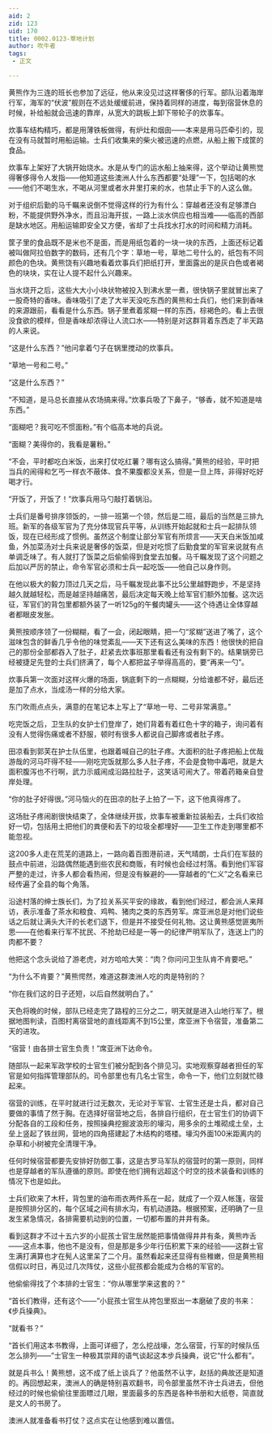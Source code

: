 ```yaml
---
aid: 2
zid: 123
uid: 170
title: 0002.0123-草地计划
author: 吹牛者
tags: 
 - 正文

---
```




  黄熊作为三连的班长也参加了远征，他从来没见过这样奢侈的行军。部队沿着海岸行军，海军的“伏波”舰则在不远处缓缓前进，保持着同样的进度，每到宿营休息的时候，补给船就会迅速的靠岸，从宽大的跳板上卸下带轮子的炊事车。

  炊事车结构精巧，都是用薄铁板做得，有炉灶和烟囱——本来是用马匹牵引的，现在没有马就暂时用船运输。士兵们收集来的柴火被迅速的点燃，从船上搬下成筐的食品。

  炊事车上架好了大锅开始烧水。水是从专门的运水船上抽来得，这个举动让黄熊觉得奢侈得令人发指——他知道这些澳洲人什么东西都要“处理”一下，包括喝的水——他们不喝生水，不喝从河里或者水井里打来的水，也禁止手下的人这么做。

  对于组织后勤的马千瞩来说倒不觉得这样的行为有什么：穿越者还没有足够漂白粉，不能提供野外净水，而且沿海开拔，一路上淡水供应也相当难——临高的西部是缺水地区。用船运输即安全又方便，省却了士兵找水打水的时间和精力消耗。

  筐子里的食品既不是米也不是面，而是用纸包着的一块一块的东西，上面还标记着被叫做阿拉伯数字的数码，还有几个字：草地一号，草地二号什么的，纸包有不同颜色的色块。黄熊饶有兴趣地看着炊事兵们把纸打开，里面露出的是灰白色或者褐色的块块，实在让人提不起什么兴趣来。

  当水烧开之后，这些大大小小块状物被投入到沸水里一煮，很快锅子里就冒出来了一股奇特的香味。香味吸引了走了大半天没吃东西的黄熊和士兵们，他们来到香味的来源跟前，看看是什么东西。锅子里煮着浆糊一样的东西，棕褐色的。看上去很没食欲的模样，但是香味却浓得让人流口水——特别是对这群背着东西走了半天路的人来说。

  “这是什么东西？”他问拿着勺子在锅里搅动的炊事兵。

  “草地一号和二号。”

  “这是什么东西？”

  “不知道，是马总长直接从农场搞来得。”炊事兵吸了下鼻子，“够香，就不知道是啥东西。”

  “面糊吧？我可吃不惯面粉。”有个临高本地的兵说。

  “面糊？美得你的，我看是薯粉。”

  “不会，平时都吃白米饭，出来打仗吃红薯？哪有这么搞得。”黄熊的经验，平时把当兵的闹得和乞丐一样衣不蔽体、食不果腹都没关系，但是一旦上阵，非得好吃好喝才行。

  “开饭了，开饭了！”炊事兵用马勺敲打着锅沿。

  士兵们是番号排序领饭的，一排一班第一个领，然后是二班，最后的当然是三排九班。新军的各级军官为了充分体现官兵平等，从训练开始起就和士兵一起排队领饭，现在已经形成了惯例。虽然这个制度让部分军官有所烦言——天天白米饭加咸鱼，外加菜汤对士兵来说是奢侈的饭菜，但是对吃惯了后勤食堂的军官来说就有点单调乏味了。有人就打了饭菜之后偷偷得到食堂去加餐。马千瞩发现了这个问题之后加以严厉的禁止，命令军官必须和士兵一起吃饭——他自己以身作则。

  在他以极大的毅力顶过几天之后，马千瞩发现此事不比5公里越野跑步，不是坚持越久就越轻松，而是越坚持越痛苦，最后决定每天晚上给军官们额外加餐。这次远征，军官们的背包里都额外装了一听125g的午餐肉罐头——这个待遇让全体穿越者都眼皮发胀。

  黄熊按顺序领了一份糊糊，看了一会，闭起眼睛，把一勺“浆糊”送进了嘴了，这个滋味包含的鲜香几乎令他的味觉紊乱——天下还有这么美味的东西！他很快的把自己的那份全部都吞入了肚子，赶紧去炊事班那里看看还有没有剩下的。结果锅旁已经被捷足先登的士兵们挤满了，每个人都把盆子举得高高的，要“再来一勺”。

  炊事兵第一次面对这样火爆的场面，锅底剩下的一点糊糊，分给谁都不好，最后还是加了点水，当成汤一样的分给大家。

  东门吹雨点点头，满意的在笔记本上写上了“草地一号、二号非常满意。”

  吃完饭之后，卫生队的女护士们登岸了，她们背着有着红色十字的箱子，询问着有没有人觉得伤痛或者不舒服，顿时有很多人都说自己脚疼或者肚子疼。

  田凉看到郭芙在护士队伍里，也跟着喊自己的肚子疼。大面积的肚子疼把船上优哉游哉的河马吓得不轻——刚吃完饭就那么多人肚子疼，不会是食物中毒吧，就是大面积腹泻也不行啊，武力示威闹成沿路拉肚子，这笑话可闹大了。带着药箱亲自登岸处理。

  “你的肚子好得很。”河马恼火的在田凉的肚子上拍了一下，这下他真得疼了。

  这场肚子疼闹剧很快结束了，全体继续开拔，炊事车被重新拉装船去，士兵们收拾好一切，包括用土把他们的粪便和丢下的垃圾全都埋好——卫生工作走到哪里都不能忽视。

  这200多人走在荒芜的道路上，一路向着百图港前进，天气晴朗，士兵们在军鼓的鼓点中前进，沿路偶然能遇到些农民和商贩，有时候也会经过村落。看到他们军容严整的走过，许多人都会看热闹，但是没有躲避的——穿越者的“仁义”之名看来已经传遍了全县的每个角落。

  沿途村落的绅士族长们，为了拉关系买平安的缘故，看到他们经过，都会派人来拜访，表示准备了茶水和粮食、鸡鸭、猪肉之类的东西劳军。席亚洲总是对他们说些话之后就让满头大汗的长老们退下，但是并不接受任何礼物。这让黄熊感觉匪夷所思——在他看来行军不扰民、不抢劫已经是一等一的纪律严明军队了，连送上门的肉都不要？

  他把这个念头说给了游老虎，对方哈哈大笑：“肉？你问问卫生队肯不肯要吧。”

  “为什么不肯要？”黄熊愕然，难道这群澳洲人吃的肉是特别的？

  “你在我们这的日子还短，以后自然就明白了。”

  天色将晚的时候，部队已经走完了路程的三分之二，明天就是进入山地行军了。根据地图判读，百图村离宿营地的直线距离不到15公里，席亚洲下令宿营，准备第二天的进攻。

  “宿营！由各排士官生负责！”席亚洲下达命令。

  随部队一起来军政学校的士官生们被分配到各个排见习。实地观察穿越者担任的军官是如何指挥管理部队的。司令部里也有几名士官生，命令一下，他们立刻就忙碌起来。

  宿营的训练，在平时就进行过无数次，无论对于军官、士官生还是士兵，都对自己要做的事情了然于胸。在选择好宿营地之后，各排自行组织，在士官生们的协调下分配各自的工段和任务，按照操典挖掘波浪形的壕沟，用多余的土堆砌成土垒，土垒上竖起了铁丝网，营地的四角搭建起了木结构的塔楼。壕沟外面100米距离内的杂草和小树被完全清理干净。

  任何时候宿营都要先安排好防御工事，这是古罗马军队的宿营时的第一原则，同样也是穿越者的军队遵循的原则。即使在他们拥有远超这个时空的技术装备和训练的情况下也是如此。

  士兵们砍来了木杆，背包里的油布雨衣两件系在一起，就成了一个双人帐篷，宿营是按照排分区的，每个区域之间有排水沟，有机动道路。根据预案，还明确了一旦发生紧急情况，各排需要机动到的位置，一切都布置的井井有条。

  看到这群才不过十五六岁的小屁孩士官生居然能把事情做得井井有条，黄熊咋舌——这点本事，他也不是没有，但是那是多少年行伍积累下来的经验——这群士官生满打满算也才在髡人这里呆了二个月。虽然看起来还显得有些稚嫩，但是黄熊相信假以时日，再见过几次阵仗，这些小屁孩都会能成为合格的军官的。

  他偷偷得找了个本排的士官生：“你从哪里学来这套的？”

  “首长们教得，还有这个——”小屁孩士官生从挎包里抠出一本磨破了皮的书来：《步兵操典》。

  “就看书？”

  “首长们用这本书教得，上面可详细了，怎么挖战壕，怎么宿营，行军的时候队伍怎么排列——”士官生一种极其崇拜的语气谈起这本步兵操典，说它“什么都有”。

  就是兵书么！黄熊想，这不成了纸上谈兵了？他虽然不认字，赵括的典故还是知道的。再回想起来，澳洲人的确是特别喜欢翻书，司令部里虽然不许士兵进去，但他经过的时候也偷偷往里面瞟过几眼，里面最多的东西是各种书册和大纸卷，简直就是文人的书房了。

  澳洲人就准备看书打仗？这点实在让他感到难以置信。


